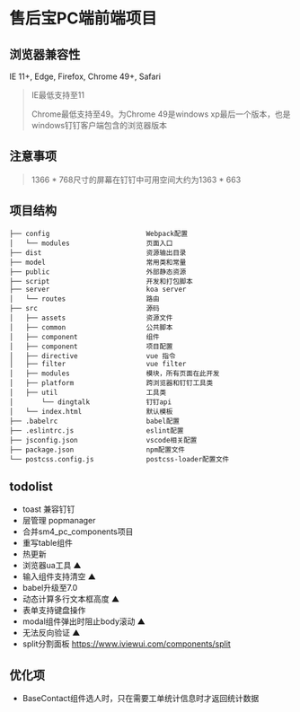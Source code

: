 # 售后宝PC端前端项目

## 浏览器兼容性
  IE 11+, Edge, Firefox, Chrome 49+, Safari
  > IE最低支持至11 
  >
  > Chrome最低支持至49。为Chrome 49是windows xp最后一个版本，也是windows钉钉客户端包含的浏览器版本 

## 注意事项
> 1366 * 768尺寸的屏幕在钉钉中可用空间大约为1363 * 663

## 项目结构
```
├── config                        Webpack配置
│   └── modules                   页面入口
├── dist                          资源输出目录
├── model                         常用类和常量
├── public                        外部静态资源
├── script                        开发和打包脚本      
├── server                        koa server      
│   └── routes                    路由
├── src                           源码
│   ├── assets                    资源文件
│   ├── common                    公共脚本
│   ├── component                 组件
│   ├── component                 项目配置
│   ├── directive                 vue 指令
│   ├── filter                    vue filter
│   ├── modules                   模块，所有页面在此开发
│   ├── platform                  跨浏览器和钉钉工具类
│   ├── util                      工具类
│       └── dingtalk              钉钉api
│   └── index.html                默认模板
├── .babelrc                      babel配置
├── .eslintrc.js                  eslint配置  
├── jsconfig.json                 vscode相关配置
├── package.json                  npm配置文件  
└── postcss.config.js             postcss-loader配置文件
```

## todolist
 * toast 兼容钉钉
 * 层管理 popmanager
 * 合并sm4_pc_components项目
 * 重写table组件
 * 热更新
 * 浏览器ua工具 ▲
 * 输入组件支持清空 ▲
 * babel升级至7.0
 * 动态计算多行文本框高度 ▲
 * 表单支持键盘操作
 * modal组件弹出时阻止body滚动 ▲
 * 无法反向验证 ▲
 * split分割面板 https://www.iviewui.com/components/split
 
 ## 优化项
 * BaseContact组件选人时，只在需要工单统计信息时才返回统计数据
